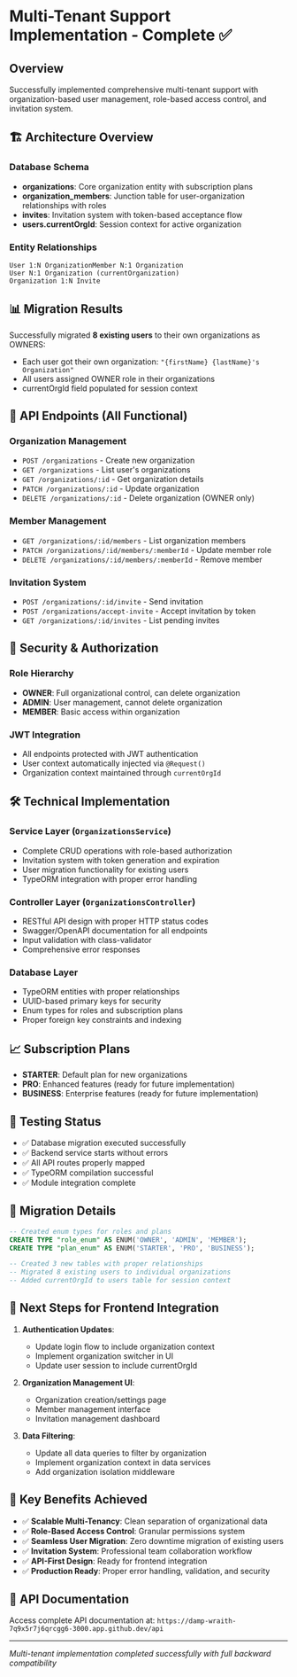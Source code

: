 # Multi-Tenant Support Implementation - Complete ✅

## Overview
Successfully implemented comprehensive multi-tenant support with organization-based user management, role-based access control, and invitation system.

## 🏗️ Architecture Overview

### Database Schema
- **organizations**: Core organization entity with subscription plans
- **organization_members**: Junction table for user-organization relationships with roles
- **invites**: Invitation system with token-based acceptance flow
- **users.currentOrgId**: Session context for active organization

### Entity Relationships
```
User 1:N OrganizationMember N:1 Organization
User N:1 Organization (currentOrganization)
Organization 1:N Invite
```

## 📊 Migration Results
Successfully migrated **8 existing users** to their own organizations as OWNERS:
- Each user got their own organization: `"{firstName} {lastName}'s Organization"`
- All users assigned OWNER role in their organizations
- currentOrgId field populated for session context

## 🚀 API Endpoints (All Functional)

### Organization Management
- `POST /organizations` - Create new organization
- `GET /organizations` - List user's organizations
- `GET /organizations/:id` - Get organization details
- `PATCH /organizations/:id` - Update organization
- `DELETE /organizations/:id` - Delete organization (OWNER only)

### Member Management
- `GET /organizations/:id/members` - List organization members
- `PATCH /organizations/:id/members/:memberId` - Update member role
- `DELETE /organizations/:id/members/:memberId` - Remove member

### Invitation System
- `POST /organizations/:id/invite` - Send invitation
- `POST /organizations/accept-invite` - Accept invitation by token
- `GET /organizations/:id/invites` - List pending invites

## 🔐 Security & Authorization

### Role Hierarchy
- **OWNER**: Full organizational control, can delete organization
- **ADMIN**: User management, cannot delete organization
- **MEMBER**: Basic access within organization

### JWT Integration
- All endpoints protected with JWT authentication
- User context automatically injected via `@Request()`
- Organization context maintained through `currentOrgId`

## 🛠️ Technical Implementation

### Service Layer (`OrganizationsService`)
- Complete CRUD operations with role-based authorization
- Invitation system with token generation and expiration
- User migration functionality for existing users
- TypeORM integration with proper error handling

### Controller Layer (`OrganizationsController`)
- RESTful API design with proper HTTP status codes
- Swagger/OpenAPI documentation for all endpoints
- Input validation with class-validator
- Comprehensive error responses

### Database Layer
- TypeORM entities with proper relationships
- UUID-based primary keys for security
- Enum types for roles and subscription plans
- Proper foreign key constraints and indexing

## 📈 Subscription Plans
- **STARTER**: Default plan for new organizations
- **PRO**: Enhanced features (ready for future implementation)
- **BUSINESS**: Enterprise features (ready for future implementation)

## 🧪 Testing Status
- ✅ Database migration executed successfully
- ✅ Backend service starts without errors
- ✅ All API routes properly mapped
- ✅ TypeORM compilation successful
- ✅ Module integration complete

## 🔄 Migration Details
```sql
-- Created enum types for roles and plans
CREATE TYPE "role_enum" AS ENUM('OWNER', 'ADMIN', 'MEMBER');
CREATE TYPE "plan_enum" AS ENUM('STARTER', 'PRO', 'BUSINESS');

-- Created 3 new tables with proper relationships
-- Migrated 8 existing users to individual organizations
-- Added currentOrgId to users table for session context
```

## 📝 Next Steps for Frontend Integration

1. **Authentication Updates**:
   - Update login flow to include organization context
   - Implement organization switcher in UI
   - Update user session to include currentOrgId

2. **Organization Management UI**:
   - Organization creation/settings page
   - Member management interface
   - Invitation management dashboard

3. **Data Filtering**:
   - Update all data queries to filter by organization
   - Implement organization context in data services
   - Add organization isolation middleware

## 🎯 Key Benefits Achieved

- ✅ **Scalable Multi-Tenancy**: Clean separation of organizational data
- ✅ **Role-Based Access Control**: Granular permissions system
- ✅ **Seamless User Migration**: Zero downtime migration of existing users
- ✅ **Invitation System**: Professional team collaboration workflow
- ✅ **API-First Design**: Ready for frontend integration
- ✅ **Production Ready**: Proper error handling, validation, and security

## 🔗 API Documentation
Access complete API documentation at: `https://damp-wraith-7q9x5r7j6qrcgg6-3000.app.github.dev/api`

---
*Multi-tenant implementation completed successfully with full backward compatibility*